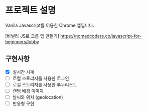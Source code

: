 # 프로젝트 설명

Vanila Javascript를 이용한 Chrome 앱입니다.

[바닐라 JS로 크롬 앱 만들기] https://nomadcoders.co/javascript-for-beginners/lobby

## 구현사항

- [x] 실시간 시계
- [ ] 로컬 스토리지를 사용한 로그인
- [ ] 로컬 스토리지를 사용한 투두리스트
- [ ] 랜덤 배경 이미지
- [ ] 날씨와 위치 (geolocation)
- [ ] 반응형 구현
